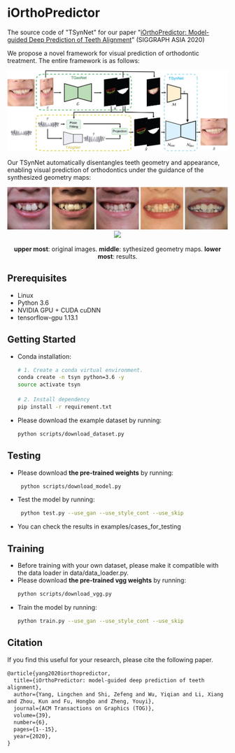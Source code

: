 # iOrthoPredictor
The source code of "TSynNet" for our paper "[iOrthoPredictor: Model-guided Deep Prediction of Teeth Alignment](http://kunzhou.net/2020/iteeth-siga20.pdf)" (SIGGRAPH ASIA 2020)

We propose a novel framework for visual prediction of orthodontic treatment.
The entire framework is as follows:

<p align='center'>  
  <img src='imgs/Pipeline.jpg' width='800'/>
</p>

Our TSynNet automatically disentangles teeth geometry and appearance, 
enabling visual prediction of orthodontics under the guidance of the synthesized geometry maps:

<p align='center'>  
    <img src='imgs/org.jpg' width='800'/>
    <img src='imgs/composed.gif' width='800'/>
</p>
<p align='center'> 
  <b>upper most</b>: original images. <b>middle</b>: sythesized geometry maps. <b>lower most</b>: results.
</p>

## Prerequisites
- Linux
- Python 3.6
- NVIDIA GPU + CUDA cuDNN
- tensorflow-gpu 1.13.1


## Getting Started
- Conda installation:
    ```bash
    # 1. Create a conda virtual environment.
    conda create -n tsyn python=3.6 -y
    source activate tsyn
    
    # 2. Install dependency
    pip install -r requirement.txt
    ```
- Please download the example dataset by running:
    ```bash
    python scripts/download_dataset.py
    ```

## Testing 
- Please download **the pre-trained weights** by running:
    ```bash
     python scripts/download_model.py
    ```
- Test the model by running: 
    ```bash
     python test.py --use_gan --use_style_cont --use_skip
    ```
- You can check the results in examples/cases_for_testing

## Training
- Before training with your own dataset, 
please make it compatible with the data loader in data/data_loader.py.
- Please download **the pre-trained vgg weights** by running:
    ```bash
    python scripts/download_vgg.py
    ```
- Train the model by running:
    ```bash
    python train.py --use_gan --use_style_cont --use_skip
    ```

## Citation

If you find this useful for your research, please cite the following paper.

```
@article{yang2020iorthopredictor,
  title={iOrthoPredictor: model-guided deep prediction of teeth alignment},
  author={Yang, Lingchen and Shi, Zefeng and Wu, Yiqian and Li, Xiang and Zhou, Kun and Fu, Hongbo and Zheng, Youyi},
  journal={ACM Transactions on Graphics (TOG)},
  volume={39},
  number={6},
  pages={1--15},
  year={2020},
}
```